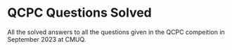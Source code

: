 # QCPC Questions Solved
 All the solved answers to all the questions given in the QCPC compeition in September 2023 at CMUQ.
